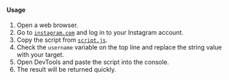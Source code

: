 #### Usage
 1. Open a web browser.
 2. Go to [`instagram.com`](https://instagram.com/) and log in to your Instagram account.
 3. Copy the script from [`script.js`](https://github.com/vioku/ig-stalker/blob/main/script.js).
 4. Check the `username` variable on the top line and replace the string value with your target.
 5. Open DevTools and paste the script into the console.
 6. The result will be returned quickly.

